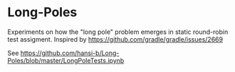 # Long-Poles
Experiments on how the "long pole" problem emerges in static round-robin test assigment. Inspired by https://github.com/gradle/gradle/issues/2669 

See https://github.com/hansi-b/Long-Poles/blob/master/LongPoleTests.ipynb
